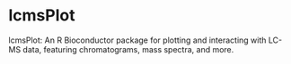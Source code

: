 # lcmsPlot
lcmsPlot: An R Bioconductor package for plotting and interacting with LC-MS data, featuring chromatograms, mass spectra, and more.
